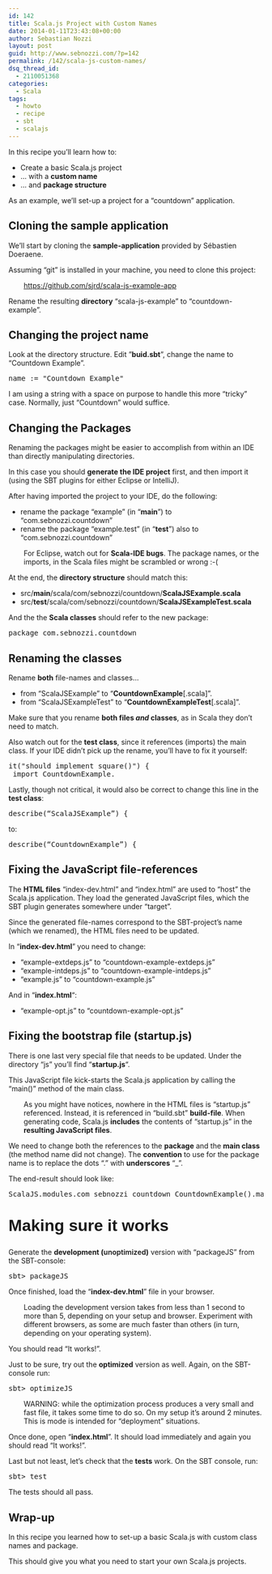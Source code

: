 ```yaml
---
id: 142
title: Scala.js Project with Custom Names
date: 2014-01-11T23:43:08+00:00
author: Sebastian Nozzi
layout: post
guid: http://www.sebnozzi.com/?p=142
permalink: /142/scala-js-custom-names/
dsq_thread_id:
  - 2110051368
categories:
  - Scala
tags:
  - howto
  - recipe
  - sbt
  - scalajs
---
```

In this recipe you&#8217;ll learn how to:

  * Create a basic Scala.js project
  * … with a **custom name**
  * … and **package structure**

As an example, we&#8217;ll set-up a project for a “countdown” application.

<!--more-->

## Cloning the sample application

We&#8217;ll start by cloning the **sample-application** provided by Sébastien Doeraene.

Assuming “git” is installed in your machine, you need to clone this project:

<p style="padding-left: 30px;">
  <a href="https://github.com/sjrd/scala-js-example-app">https://github.com/sjrd/scala-js-example-app</a>
</p>

Rename the resulting **directory** “scala-js-example” to “countdown-example”.

## Changing the project name

Look at the directory structure. Edit ”**buid.sbt**”, change the name to “Countdown Example”.

<pre>name := "Countdown Example"</pre>

I am using a string with a space on purpose to handle this more “tricky” case. Normally, just “Countdown” would suffice.

## Changing the Packages

Renaming the packages might be easier to accomplish from within an IDE than directly manipulating directories.

In this case you should **generate the IDE project** first, and then import it (using the SBT plugins for either Eclipse or IntelliJ).

After having imported the project to your IDE, do the following:

  * rename the package “example” (in “**main**”) to “com.sebnozzi.countdown”
  * rename the package “example.test” (in “**test**”) also to “com.sebnozzi.countdown”

<p style="padding-left: 30px;">
  For Eclipse, watch out for <strong>Scala-IDE bugs</strong>. The package names, or the imports, in the Scala files might be scrambled or wrong :-(
</p>

At the end, the **directory structure** should match this:

  * src/**main**/scala/com/sebnozzi/countdown/**ScalaJSExample.scala**
  * src/**test**/scala/com/sebnozzi/countdown/**ScalaJSExampleTest.scala**

And the the **Scala classes** should refer to the new package:

<pre>package com.sebnozzi.countdown</pre>

## Renaming the classes

Rename **both** file-names and classes&#8230;

  * from “ScalaJSExample” to “**CountdownExample**[.scala]”.
  * from “ScalaJSExampleTest” to “**CountdownExampleTest**[.scala]”.

Make sure that you rename **both files _and_ classes**, as in Scala they don&#8217;t need to match.

Also watch out for the **test class**, since it references (imports) the main class. If your IDE didn&#8217;t pick up the rename, you&#8217;ll have to fix it yourself:

<pre>it("should implement square()") {
 import CountdownExample._</pre>

Lastly, though not critical, it would also be correct to change this line in the **test class**:

<pre>describe(“ScalaJSExample”) {</pre>

to:

<pre>describe(“CountdownExample”) {</pre>

## Fixing the JavaScript file-references

The **HTML files** “index-dev.html” and “index.html” are used to &#8220;host&#8221; the Scala.js application. They load the generated JavaScript files, which the SBT plugin generates somewhere under &#8220;target&#8221;.

Since the generated file-names correspond to the SBT-project&#8217;s name (which we renamed), the HTML files need to be updated.

In &#8220;**index-dev.html**&#8221; you need to change:

  * “example-extdeps.js” to “countdown-example-extdeps.js”
  * “example-intdeps.js” to “countdown-example-intdeps.js”
  * “example.js” to “countdown-example.js”

And in &#8220;**index.html**&#8220;:

  * “example-opt.js” to “countdown-example-opt.js”

## Fixing the bootstrap file (startup.js)

There is one last very special file that needs to be updated. Under the directory &#8220;js&#8221; you&#8217;ll find &#8220;**startup.js**&#8220;.

This JavaScript file kick-starts the Scala.js application by calling the &#8220;main()&#8221; method of the main class.

<p style="padding-left: 30px;">
  As you might have notices, nowhere in the HTML files is &#8220;startup.js&#8221; referenced. Instead, it is referenced in &#8220;build.sbt&#8221; <strong>build-file</strong>. When generating code, Scala.js <strong>includes</strong> the contents of &#8220;startup.js&#8221; in the <strong>resulting JavaScript files</strong>.
</p>

We need to change both the references to the **package** and the **main class** (the method name did not change). The **convention** to use for the package name is to replace the dots “.” with **underscores** “_”.

The end-result should look like:

<pre>ScalaJS.modules.com_sebnozzi_countdown_CountdownExample().main();</pre>

## <span style="font-family: Oswald, sans-serif; font-size: 32px; line-height: 1.62em;">Making sure it works</span>

Generate the **development (**<span style="font-weight: 600;">unoptimized</span>**)** version with “packageJS” from the SBT-console:

<pre>sbt&gt; packageJS</pre>

Once finished, load the “**index-dev.html**” file in your browser.

<p style="padding-left: 30px;">
  Loading the development version takes from less than 1 second to more than 5, depending on your setup and browser. Experiment with different browsers, as some are much faster than others (in turn, depending on your operating system).
</p>

You should read “It works!”.

Just to be sure, try out the **optimized** version as well. Again, on the SBT-console run:

<pre>sbt&gt; optimizeJS</pre>

<p style="padding-left: 30px;">
  WARNING: while the optimization process produces a very small and fast file, it takes some time to do so. On my setup it&#8217;s around 2 minutes. This is mode is intended for &#8220;deployment&#8221; situations.
</p>

Once done, open “**index.html**”. It should load immediately and again you should read “It works!”.

Last but not least, let&#8217;s check that the **tests** work. On the SBT console, run:

<pre>sbt&gt; test</pre>

The tests should all pass.

## Wrap-up

In this recipe you learned how to set-up a basic Scala.js with custom class names and package.

This should give you what you need to start your own Scala.js projects.
